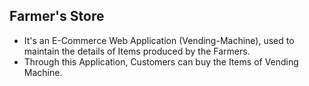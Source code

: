 ## Farmer's Store
* It's an E-Commerce Web Application (Vending-Machine), used to maintain the details of Items produced by the Farmers.
* Through this Application, Customers can buy the Items of Vending Machine.
